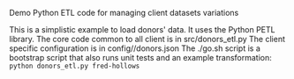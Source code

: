 Demo Python ETL code for managing client datasets variations

This is a simplistic example to load donors' data.
It uses the Python PETL library.
The core code common to all client is in src/donors_etl.py
The client specific configuration is in config/<client>/donors.json
The ./go.sh script is a bootstrap script that also runs unit tests and an example transformation:
``python donors_etl.py fred-hollows``